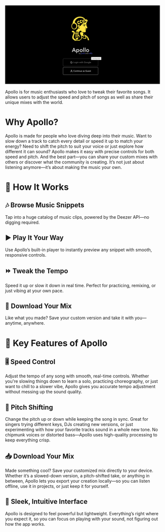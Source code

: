 ![Apollo-Landing-Page](/assets/banner.png)

Apollo is for music enthusiasts who love to tweak their favorite songs. It allows users to adjust the speed and pitch of songs as well as share their unique mixes with the world.

# Why Apollo?
Apollo is made for people who love diving deep into their music. Want to slow down a track to catch every detail or speed it up to match your energy? Need to shift the pitch to suit your voice or just explore how different it can sound? Apollo makes it easy with precise controls for both speed and pitch. And the best part—you can share your custom mixes with others or discover what the community is creating. It’s not just about listening anymore—it’s about making the music your own.


# 🚀 How It Works
## 🎶 Browse Music Snippets

Tap into a huge catalog of music clips, powered by the Deezer API—no digging required.

## ▶️ Play It Your Way

Use Apollo’s built-in player to instantly preview any snippet with smooth, responsive controls.

## ⏩ Tweak the Tempo

Speed it up or slow it down in real time. Perfect for practicing, remixing, or just vibing at your own pace.

## 💾 Download Your Mix

Like what you made? Save your custom version and take it with you—anytime, anywhere.

# 🎵 Key Features of Apollo
## 🎚️ Speed Control

Adjust the tempo of any song with smooth, real-time controls. Whether you're slowing things down to learn a solo, practicing choreography, or just want to chill to a slower vibe, Apollo gives you accurate tempo adjustment without messing up the sound quality.

## 🎵 Pitch Shifting

Change the pitch up or down while keeping the song in sync. Great for singers trying different keys, DJs creating new versions, or just experimenting with how your favorite tracks sound in a whole new tone. No chipmunk voices or distorted bass—Apollo uses high-quality processing to keep everything crisp.

## 📥 Download Your Mix

Made something cool? Save your customized mix directly to your device. Whether it’s a slowed-down version, a pitch-shifted take, or anything in between, Apollo lets you export your creation locally—so you can listen offline, use it in projects, or just keep it for yourself.

## 📱 Sleek, Intuitive Interface

Apollo is designed to feel powerful but lightweight. Everything’s right where you expect it, so you can focus on playing with your sound, not figuring out how the app works.
